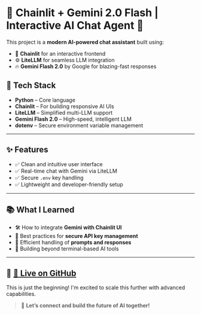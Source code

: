 
# 🚀 Chainlit + Gemini 2.0 Flash | Interactive AI Chat Agent 🤖

This project is a **modern AI-powered chat assistant** built using:

* 🧠 **Chainlit** for an interactive frontend
* ⚙️ **LiteLLM** for seamless LLM integration
* 🔥 **Gemini Flash 2.0** by Google for blazing-fast responses


## 🔧 Tech Stack

* **Python** – Core language
* **Chainlit** – For building responsive AI UIs
* **LiteLLM** – Simplified multi-LLM support
* **Gemini Flash 2.0** – High-speed, intelligent LLM
* **dotenv** – Secure environment variable management

---

## ✨ Features

* ✅ Clean and intuitive user interface
* ✅ Real-time chat with Gemini via LiteLLM
* ✅ Secure `.env` key handling
* ✅ Lightweight and developer-friendly setup

---

## 📚 What I Learned

* 🛠️ How to integrate **Gemini with Chainlit UI**
* 🔐 Best practices for **secure API key management**
* 💬 Efficient handling of **prompts and responses**
* 🚀 Building beyond terminal-based AI tools

---

## 📂 [🔗 Live on GitHub](https://github.com/mnusrullah104/assistant-agent)

This is just the beginning!
I'm excited to scale this further with advanced capabilities.

> 🤝 **Let’s connect and build the future of AI together!**


